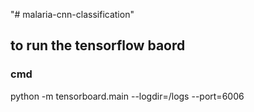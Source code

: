 "# malaria-cnn-classification" 

## to run the tensorflow baord

### cmd
python -m tensorboard.main --logdir=/logs --port=6006
